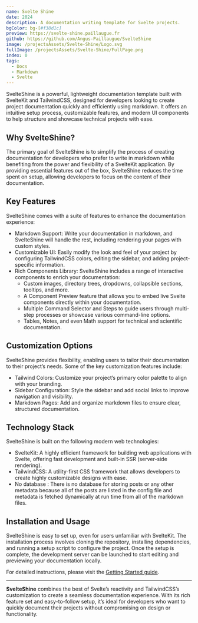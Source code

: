 ```yaml
---
name: Svelte Shine
date: 2024
description: A documentation writing template for Svelte projects.
bgColor: bg-[#f38d1c]
preview: https://svelte-shine.paillaugue.fr
github: https://github.com/Angus-Paillaugue/SvelteShine
image: /projectsAssets/Svelte-Shine/Logo.svg
fullImage: /projectsAssets/Svelte-Shine/FullPage.png
index: 0
tags:
  - Docs
  - Markdown
  - Svelte
---
```


SvelteShine is a powerful, lightweight documentation template built with SvelteKit and TailwindCSS, designed for developers looking to create project documentation quickly and efficiently using markdown. It offers an intuitive setup process, customizable features, and modern UI components to help structure and showcase technical projects with ease.


## Why SvelteShine?

The primary goal of SvelteShine is to simplify the process of creating documentation for developers who prefer to write in markdown while benefiting from the power and flexibility of a SvelteKit application. By providing essential features out of the box, SvelteShine reduces the time spent on setup, allowing developers to focus on the content of their documentation.


## Key Features

SvelteShine comes with a suite of features to enhance the documentation experience:

 - Markdown Support: Write your documentation in markdown, and SvelteShine will handle the rest, including rendering your pages with custom styles.
 - Customizable UI: Easily modify the look and feel of your project by configuring TailwindCSS colors, editing the sidebar, and adding project-specific information.
 - Rich Components Library: SvelteShine includes a range of interactive components to enrich your documentation:
   - Custom images, directory trees, dropdowns, collapsible sections, tooltips, and more.
   - A Component Preview feature that allows you to embed live Svelte components directly within your documentation.
   - Multiple Command Selector and Steps to guide users through multi-step processes or showcase various command-line options.
   - Tables, Notes, and even Math support for technical and scientific documentation.


## Customization Options

SvelteShine provides flexibility, enabling users to tailor their documentation to their project’s needs. Some of the key customization features include:
 - Tailwind Colors: Customize your project’s primary color palette to align with your branding.
 - Sidebar Configuration: Style the sidebar and add social links to improve navigation and visibility.
 - Markdown Pages: Add and organize markdown files to ensure clear, structured documentation.


## Technology Stack

SvelteShine is built on the following modern web technologies:
 - SvelteKit: A highly efficient framework for building web applications with Svelte, offering fast development and built-in SSR (server-side rendering).
 - TailwindCSS: A utility-first CSS framework that allows developers to create highly customizable designs with ease.
 - No database : There is no database for storing posts or any other metadata because all of the posts are listed in the config file and metadata is fetched dynamically at run time from all of the markdown files.

## Installation and Usage

SvelteShine is easy to set up, even for users unfamiliar with SvelteKit. The installation process involves cloning the repository, installing dependencies, and running a setup script to configure the project. Once the setup is complete, the development server can be launched to start editing and previewing your documentation locally.

For detailed instructions, please visit the [Getting Started guide](https://svelte-shine.paillaugue.fr/docs/Quickstart).


---


**SvelteShine** combines the best of Svelte’s reactivity and TailwindCSS’s customization to create a seamless documentation experience. With its rich feature set and easy-to-follow setup, it’s ideal for developers who want to quickly document their projects without compromising on design or functionality.
